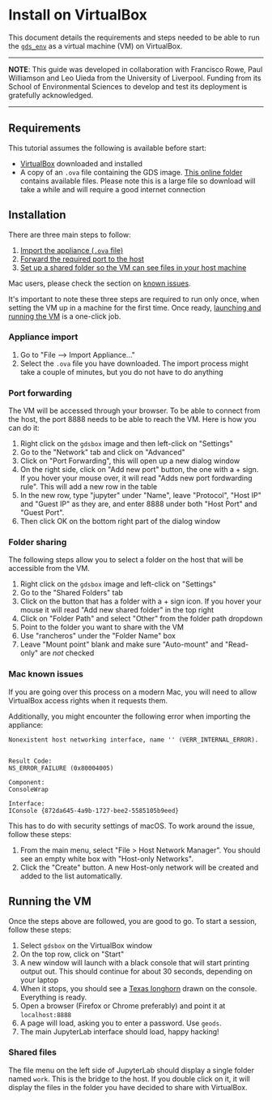 # Install on VirtualBox

This document details the requirements and steps needed to be able to run the
[`gds_env`](https://github.com/darribas/gds_env/) as a virtual machine (VM) on
VirtualBox.

---

**NOTE**: This guide was developed in collaboration with Francisco Rowe, Paul Williamson and Leo Uieda from the University of Liverpool. Funding from its School of Environmental Sciences to develop and test its deployment is gratefully acknowledged.

---

## Requirements

This tutorial assumes the following is available before start:

- [VirtualBox](https://www.virtualbox.org/) downloaded and installed
- A copy of an `.ova` file containing the GDS image. [This online
  folder](https://www.dropbox.com/sh/24ehjlwgcjzepeb/AACEVD0IJ9aNj2gpbYmRpAnUa?dl=0) 
  contains available files.
  Please note this is a large file so download will take a while and will
  require a good internet connection

## Installation

There are three main steps to follow:

1. [Import the appliance (`.ova` file)](#Appliance-import)
1. [Forward the required port to the host](#Port-forwarding)
1. [Set up a shared folder so the VM can see files in your host
   machine](#Folder-sharing)

Mac users, please check the section on [known issues](#Mac-known-issues).

It's important to note these three steps are required to run only once, when
setting the VM up in a machine for the first time. Once ready, [launching and running the
VM](#Running-the-VM) is a one-click job.

### Appliance import

1. Go to "File --> Import Appliance..."
1. Select the `.ova` file you have downloaded. The import process might take a
couple of minutes, but you do not have to do anything

### Port forwarding

The VM will be accessed through your browser. To be able to connect from the
host, the port 8888 needs to be able to reach the VM. Here is how you can do
it:

1. Right click on the `gdsbox` image and then left-click on "Settings"
2. Go to the "Network" tab and click on "Advanced"
3. Click on "Port Forwarding", this will open up a new dialog window
4. On the right side, click on "Add new port" button, the one with a + sign.
If you hover your mouse over, it will read "Adds new port fordwarding rule". This will add a new row in the table
5. In the new row, type  "jupyter" under "Name", leave "Protocol", "Host IP"
and "Guest IP" as they are, and enter 8888 under both "Host Port" and "Guest
Port".
6. Then click OK on the bottom right part of the dialog window

### Folder sharing

The following steps allow you to select a folder on the host that will be
accessible from the VM.

1. Right click on the `gdsbox` image and left-click on "Settings"
2. Go to the "Shared Folders" tab
3. Click on the button that has a folder with a + sign icon. If you hover your
mouse it will read "Add new shared folder" in the top right
4.  Click on "Folder Path" and select "Other" from the folder path dropdown
5. Point to the folder you want to share with the VM
5. Use "rancheros" under the "Folder Name" box
6. Leave "Mount point" blank and make sure "Auto-mount" and "Read-only" are
*not* checked

### Mac known issues

If you are going over this process on a modern Mac, you will need to allow
VirtualBox access rights when it requests them.

Additionally, you might encounter the following error when importing the
appliance:

```
Nonexistent host networking interface, name '' (VERR_INTERNAL_ERROR).


Result Code:
NS_ERROR_FAILURE (0x80004005)

Component:
ConsoleWrap

Interface:
IConsole {872da645-4a9b-1727-bee2-5585105b9eed}
```

This has to do with security settings of macOS. To work around the issue,
follow these steps:

1. From the main menu, select "File > Host Network Manager". You should see
an empty white box with "Host-only Networks".
1. Click the "Create" button. A new Host-only network will be created and
added to the list automatically.

## Running the VM

Once the steps above are followed, you are good to go. To start a session,
follow these steps:

1. Select `gdsbox` on the VirtualBox window
1. On the top row, click on "Start"
1. A new window will launch with a black console that will start printing
output out. This should continue for about 30 seconds, depending on your
laptop
1. When it stops, you should see a [Texas
longhorn](https://en.wikipedia.org/wiki/Texas_Longhorn) drawn on the console.
Everything is ready.
1. Open a browser (Firefox or Chrome preferably) and point it at
`localhost:8888`
1. A page will load, asking you to enter a password. Use `geods`.
1. The main JupyterLab interface should load, happy hacking!

### Shared files

The file menu on the left side of JupyterLab should display a single folder
named `work`. This is the bridge to the host. If you double click on it, it
will display the files in the folder you have decided to share with
VirtualBox.
